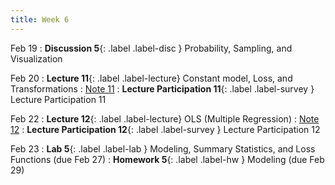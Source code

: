 ```yaml
---
title: Week 6
---
```

Feb 19
: **Discussion 5**{: .label .label-disc } Probability, Sampling, and Visualization

Feb 20
: **Lecture 11**{: .label .label-lecture} Constant model, Loss, and Transformations
    : [Note 11](https://ds100.org/course-notes/constant_model_loss_transformations/constant_model_loss_transformations.html)
: **Lecture Participation 11**{: .label .label-survey } Lecture Participation 11

Feb 22
: **Lecture 12**{: .label .label-lecture} OLS (Multiple Regression)
    : [Note 12](https://ds100.org/course-notes/ols/ols.html)
: **Lecture Participation 12**{: .label .label-survey } Lecture Participation 12


Feb 23
: **Lab 5**{: .label .label-lab }  Modeling, Summary Statistics, and Loss Functions (due Feb 27)
: **Homework 5**{: .label .label-hw } Modeling (due Feb 29)